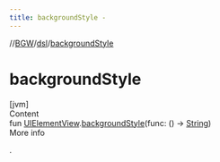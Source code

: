 ```yaml
---
title: backgroundStyle -
---
```

//[BGW](../../index.md)/[dsl](index.md)/[backgroundStyle](background-style.md)



# backgroundStyle  
[jvm]  
Content  
fun [UIElementView](../tools.aqua.bgw.elements.uielements/-u-i-element-view/index.md).[backgroundStyle](background-style.md)(func: () -> [String](https://kotlinlang.org/api/latest/jvm/stdlib/kotlin/-string/index.html))  
More info  


.

  



